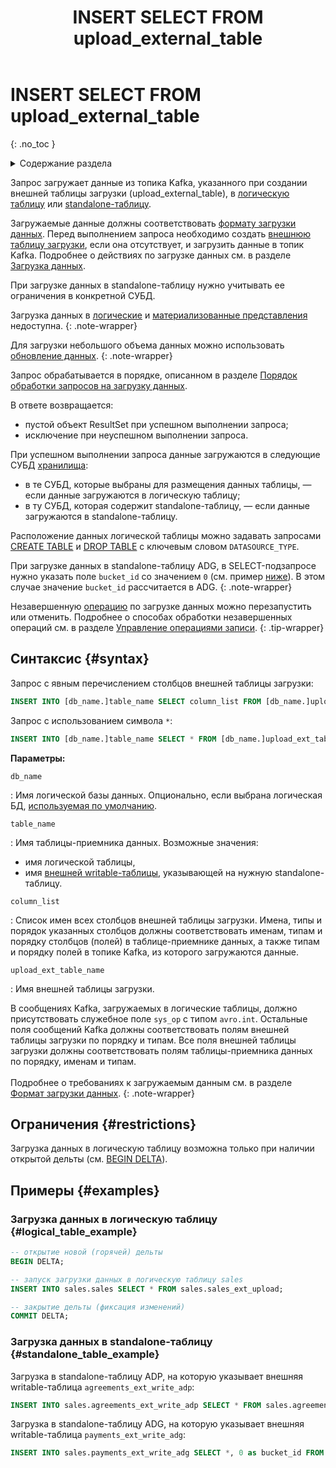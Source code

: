 ﻿---
layout: default
title: INSERT SELECT FROM upload_external_table
nav_order: 37.5
parent: Запросы SQL+
grand_parent: Справочная информация
has_children: false
has_toc: false
---

# INSERT SELECT FROM upload_external_table
{: .no_toc }

<details markdown="block">
  <summary>
    Содержание раздела
  </summary>
  {: .text-delta }
1. TOC
{:toc}
</details>

Запрос загружает данные из топика Kafka, указанного при создании внешней таблицы загрузки (upload_external_table), 
в [логическую таблицу](../../../overview/main_concepts/logical_table/logical_table.md) 
или [standalone-таблицу](../../../overview/main_concepts/standalone_table/standalone_table.md).

Загружаемые данные должны соответствовать [формату загрузки данных](../../upload_format/upload_format.md).
Перед выполнением запроса необходимо создать 
[внешнюю таблицу загрузки](../../../overview/main_concepts/external_table/external_table.md#upload_table),
если она отсутствует, и загрузить данные в топик Kafka. Подробнее о действиях по загрузке данных см. в разделе
[Загрузка данных](../../../working_with_system/data_upload/data_upload.md).

При загрузке данных в standalone-таблицу нужно учитывать ее ограничения в конкретной СУБД.

Загрузка данных в [логические](../../../overview/main_concepts/logical_view/logical_view.md)
и [материализованные представления](../../../overview/main_concepts/materialized_view/materialized_view.md)
недоступна.
{: .note-wrapper}

Для загрузки небольшого объема данных можно использовать 
[обновление данных](../../../working_with_system/data_update/data_update.md).
{: .note-wrapper}

Запрос обрабатывается в порядке, описанном в разделе
[Порядок обработки запросов на загрузку данных](../../../overview/interactions/upload_processing/upload_processing.md).

В ответе возвращается:
*   пустой объект ResultSet при успешном выполнении запроса;
*   исключение при неуспешном выполнении запроса.

При успешном выполнении запроса данные загружаются в следующие СУБД [хранилища](../../../overview/main_concepts/data_storage/data_storage.md):
* в те СУБД, которые выбраны для размещения данных таблицы, — если данные загружаются в логическую таблицу;
* в ту СУБД, которая содержит standalone-таблицу, — если данные загружаются в standalone-таблицу.

Расположение данных логической таблицы можно задавать запросами
[CREATE TABLE](../CREATE_TABLE/CREATE_TABLE.md) и [DROP TABLE](../DROP_TABLE/DROP_TABLE.md) с ключевым словом
`DATASOURCE_TYPE`.

При загрузке данных в standalone-таблицу ADG, в SELECT-подзапросе нужно указать поле `bucket_id` со значением `0` 
(см. пример [ниже](#ex_writable_adg)). В этом случае значение `bucket_id` рассчитается в ADG.
{: .note-wrapper}

Незавершенную [операцию](../../../overview/main_concepts/write_operation/write_operation.md) по загрузке данных можно 
перезапустить или отменить. Подробнее о способах обработки незавершенных операций см. в разделе
[Управление операциями записи](../../../working_with_system/operation_management/write_op_management/write_op_management.md).
{: .tip-wrapper}

## Синтаксис {#syntax}

Запрос с явным перечислением столбцов внешней таблицы загрузки:
```sql
INSERT INTO [db_name.]table_name SELECT column_list FROM [db_name.]upload_ext_table_name
```

Запрос с использованием символа `*`:
```sql
INSERT INTO [db_name.]table_name SELECT * FROM [db_name.]upload_ext_table_name
```

**Параметры:**

`db_name`

: Имя логической базы данных. Опционально, если выбрана логическая БД, 
  [используемая по умолчанию](../../../working_with_system/other_features/default_db_set-up/default_db_set-up.md).

`table_name`

: Имя таблицы-приемника данных. Возможные значения:
  * имя логической таблицы,
  * имя [внешней writable-таблицы](../../../overview/main_concepts/external_table/external_table.md#writable_table), 
    указывающей на нужную standalone-таблицу.

`column_list`

: Список имен всех столбцов внешней таблицы загрузки. 
  Имена, типы и порядок указанных столбцов должны соответствовать именам, типам и порядку столбцов (полей) 
  в таблице-приемнике данных, а также типам и порядку полей в топике Kafka, из которого загружаются данные.

`upload_ext_table_name`

: Имя внешней таблицы загрузки.

В сообщениях Kafka, загружаемых в логические таблицы, должно присутствовать служебное поле `sys_op` с типом `avro.int`. 
Остальные поля сообщений Kafka должны соответствовать полям внешней таблицы загрузки по порядку и типам. 
Все поля внешней таблицы загрузки должны соответствовать полям таблицы-приемника данных по порядку, именам и типам.
<br><br>Подробнее о требованиях к загружаемым данным см. в разделе [Формат загрузки данных](../../upload_format/upload_format.md).
{: .note-wrapper}


## Ограничения {#restrictions}

Загрузка данных в логическую таблицу возможна только при наличии открытой дельты (см. [BEGIN DELTA](../BEGIN_DELTA/BEGIN_DELTA.md)).

## Примеры {#examples}

### Загрузка данных в логическую таблицу {#logical_table_example}

```sql
-- открытие новой (горячей) дельты
BEGIN DELTA;

-- запуск загрузки данных в логическую таблицу sales
INSERT INTO sales.sales SELECT * FROM sales.sales_ext_upload;

-- закрытие дельты (фиксация изменений)
COMMIT DELTA;
```

### Загрузка данных в standalone-таблицу {#standalone_table_example}

Загрузка в standalone-таблицу ADP, на которую указывает внешняя writable-таблица `agreements_ext_write_adp`:

```sql
INSERT INTO sales.agreements_ext_write_adp SELECT * FROM sales.agreements_ext_upload;
```

<a id="ex_writable_adg"></a>
Загрузка в standalone-таблицу ADG, на которую указывает внешняя writable-таблица `payments_ext_write_adg`:

```sql
INSERT INTO sales.payments_ext_write_adg SELECT *, 0 as bucket_id FROM sales.payments_ext_upload;
```